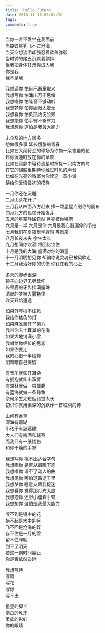 ```yaml
---
title: 'Hello,Future'
date: 2016-11-16 06:01:02
tags:
comments: true
---
```


当你一言不发坐在我面前  
当蝴蝶终究飞不过沧海  
当天空想流泪却强忍着欲盖弥彰  
当时钟的尾巴沉默着颤抖  
当我把身体打开你进入我  
你是我  
我不是我 
  
我想读你 怕自己断章取义  
我想写你 怕涌出万千思绪  
我想唱你 怕嗓音不够动听  
我想梦你 怕你眉眼太虚无  
我想看你 怕炙热灼伤脸颊  
我想抱你 怕手臂不够有力  
我想想你 这怕是我最大能力  
  
未企及的地方很多  
想做很多事 延长慌张的青春  
比如在大雨将至的球场为你摘一朵害羞的花  
趁你沉睡时放在你的草原  
比如在寂静中等待流星时捕捉一只南方的鸟  
在它的翅膀里期待你经过时风的声音  
比如在光亮的教室为你读这一首小诗  
读给你爱情最初的模样  

一月你还在沉睡  
二月山茶花开了  
三月我从四面八方赶来 捧一颗星星点缀你的画布  
四月北方的孤岛开始发芽  
五月的星空静谧自然 月亮被你唤醒  
六月是一半 六月是你 六月是我心脏漏停的节拍  
七月我们在夏夜里学蝉鸣 等风来  
八月长夜未央 余生太长  
九月想同你饮酒 将回忆锁住  
十月是我的大海 盛满对你的渴望  
十一月明明想见你 却骗你说灵魂已被风吹走  
十二月我治好你的忧伤 你钉在我的心上  

冬天的脚步很深  
镜子向边界无尽延伸  
长颈鹿的牙齿挂满露珠  
清晨的梦被大雾拖住  
昨天开始遥远  

如果外套挡不住风  
我给你橘色的灯  
如果麻雀离开了南方  
我带你去土耳其的花海  
如果大地铺满小雪  
我唱给你绵长的思恋  
如果你要走  
我的心借一半给你  
明和暗自己保留  

有音乐就张开耳朵  
有拥抱就伸出双臂  
有深林就做一只麋鹿  
有蓝海就做一条鲸鱼  
奈何余生太短但错觉太长  
初识你就用很深的沉默作一首临别的诗  

山间有香草  
深海有珊瑚  
小孩子有玻璃球  
大人们有啤酒和球赛  
而我只有一纸忧伤  
和你干燥的手掌  

我想写你 挑不出适合字句  
我想画你 是否从眉眼下笔  
我想唱你 谱不了动人的曲  
我想见你 哪怕这路途千里  
我想梦你 睡意又跟我捉迷  
我想看你 觉得那灯光太虚  
我想抱你 还胆小僵着手臂  
我想想你 这怕是我最大能力  

嗅不到是镜中的花  
捞不起是水中的月  
飞不回是沧海的碟  
存不住是一月的雪  
留不住昨晚  
到不了明天  
若这一刻时间静止  
你是否依然遥远  

我想写诗  
写雨  
写花  
写你  
写不出  

星星的脚丫  
南瓜的乳牙  
柔软的彩虹  
你的眼睛  

